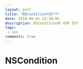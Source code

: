 ```yaml
---
layout: post
title: "NSCondition이란??"
date: 2018-06-01 15:30:06
description: NSCondition에 대해 정리
tags: 
 - ios
comments: true
---
```


# NSCondition
